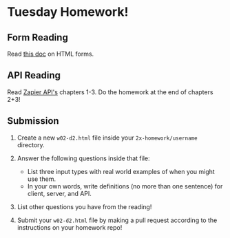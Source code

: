 # Tuesday Homework!

## Form Reading
Read [this doc](forms.md) on HTML forms.

## API Reading
Read [Zapier API's](https://zapier.com/learn/apis/) chapters 1-3. Do the homework at the end of chapters 2+3!

## Submission

1. Create a new `w02-d2.html` file inside your `2x-homework/username` directory.

1. Answer the following questions inside that file:
   - List three input types with real world examples of when you might use them.
   - In your own words, write definitions (no more than one sentence) for client, server, and API.

1. List other questions you have from the reading!

1. Submit your `w02-d2.html` file by making a pull request according to the instructions on your homework repo!
